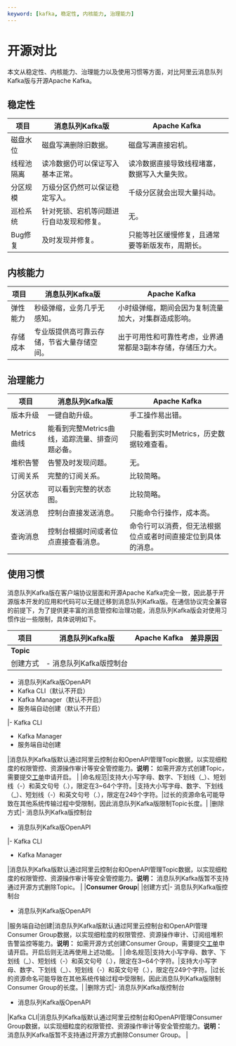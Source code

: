 ```yaml
---
keyword: [kafka, 稳定性, 内核能力, 治理能力]
---
```


# 开源对比

本文从稳定性、内核能力、治理能力以及使用习惯等方面，对比阿里云消息队列Kafka版与开源Apache Kafka。

## 稳定性

|项目|消息队列Kafka版|Apache Kafka|
|--|----------|------------|
|磁盘水位|磁盘写满删除旧数据。|磁盘写满直接宕机。|
|线程池隔离|读冷数据仍可以保证写入基本正常。|读冷数据直接导致线程堵塞，数据写入大量失败。|
|分区规模|万级分区仍然可以保证稳定写入。|千级分区就会出现大量抖动。|
|巡检系统|针对死锁、宕机等问题进行自动发现和修复。|无。|
|Bug修复|及时发现并修复。|只能等社区缓慢修复，且通常要等新版发布，周期长。|

## 内核能力

|项目|消息队列Kafka版|Apache Kafka|
|--|----------|------------|
|弹性能力|秒级弹缩，业务几乎无感知。|小时级弹缩，期间会因为复制流量加大，对集群造成影响。|
|存储成本|专业版提供高可靠云存储，节省大量存储空间。|出于可用性和可靠性考虑，业界通常都是3副本存储，存储压力大。|

## 治理能力

|项目|消息队列Kafka版|Apache Kafka|
|--|----------|------------|
|版本升级|一键自助升级。|手工操作易出错。|
|Metrics曲线|能看到完整Metrics曲线，追踪流量、排查问题必备。|只能看到实时Metrics，历史数据较难查看。|
|堆积告警|告警及时发现问题。|无。|
|订阅关系|完整的订阅关系。|比较简略。|
|分区状态|可以看到完整的状态图。|比较简略。|
|发送消息|控制台直接发送消息。|只能命令行操作，成本高。|
|查询消息|控制台根据时间或者位点直接查看消息。|命令行可以消费，但无法根据位点或者时间直接定位到具体的消息。|

## 使用习惯

消息队列Kafka版在客户端协议层面和开源Apache Kafka完全一致，因此基于开源版本开发的应用和代码可以无缝迁移到消息队列Kafka版。在通信协议完全兼容的前提下，为了提供更丰富的消息管控和治理功能，消息队列Kafka版会对使用习惯作出一些限制，具体说明如下。

|项目|消息队列Kafka版|Apache Kafka|差异原因|
|--|----------|------------|----|
|**Topic**|
|创建方式|-   消息队列Kafka版控制台
-   消息队列Kafka版OpenAPI
-   Kafka CLI（默认不开启）
-   Kafka Manager（默认不开启）
-   服务端自动创建（默认不开启）

|-   Kafka CLI
-   Kafka Manager
-   服务端自动创建

|消息队列Kafka版默认通过阿里云控制台和OpenAPI管理Topic数据，以实现细粒度的权限管控、资源操作审计等安全管控能力。**说明：** 如需开源方式创建Topic，需要提交[工单](https://selfservice.console.aliyun.com/ticket/category/alikafka)申请开启。 |
|命名规范|支持大小写字母、数字、下划线（\_）、短划线（-）和英文句号（.），限定在3~64个字符。|支持大小写字母、数字、下划线（\_）、短划线（-）和英文句号（.），限定在249个字符。|过长的资源命名可能导致在其他系统传输过程中受限制，因此消息队列Kafka版限制Topic长度。|
|删除方式|-   消息队列Kafka版控制台
-   消息队列Kafka版OpenAPI

|-   Kafka CLI
-   Kafka Manager

|消息队列Kafka版默认通过阿里云控制台和OpenAPI管理Topic数据，以实现细粒度的权限管控、资源操作审计等安全管控能力。**说明：** 消息队列Kafka版暂不支持通过开源方式删除Topic。 |
|**Consumer Group**|
|创建方式|-   消息队列Kafka版控制台
-   消息队列Kafka版OpenAPI

|服务端自动创建|消息队列Kafka版默认通过阿里云控制台和OpenAPI管理Consumer Group数据，以实现细粒度的权限管控、资源操作审计、订阅组堆积告警监控等能力。**说明：** 如需开源方式创建Consumer Group，需要提交[工单](https://selfservice.console.aliyun.com/ticket/category/alikafka)申请开启。开启后则无法再使用上述功能。 |
|命名规范|支持大小写字母、数字、下划线（\_）、短划线（-）和英文句号（.），限定在3~64个字符。|支持大小写字母、数字、下划线（\_）、短划线（-）和英文句号（.），限定在249个字符。|过长的资源命名可能导致在其他系统传输过程中受限制，因此消息队列Kafka版限制Consumer Group的长度。|
|删除方式|-   消息队列Kafka版控制台
-   消息队列Kafka版OpenAPI

|Kafka CLI|消息队列Kafka版默认通过阿里云控制台和OpenAPI管理Consumer Group数据，以实现细粒度的权限管控、资源操作审计等安全管控能力。**说明：** 消息队列Kafka版暂不支持通过开源方式删除Consumer Group。 |

